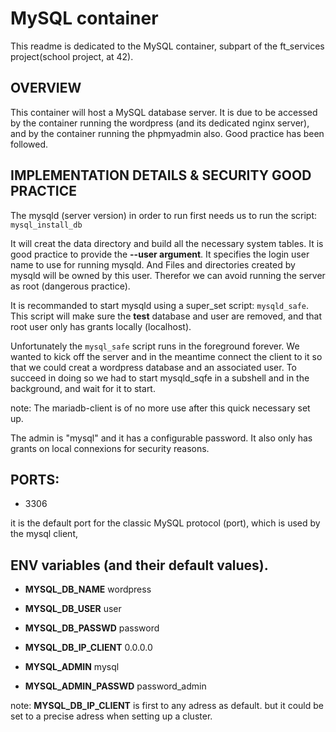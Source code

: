 # MySQL container

This readme is dedicated to the MySQL container, subpart of the ft_services
project(school project, at 42).

## OVERVIEW

This container will host a MySQL database server. It is due to be accessed by
the container running the wordpress (and its dedicated nginx server), and by
the container running the phpmyadmin also.
Good practice has been followed.

## IMPLEMENTATION DETAILS & SECURITY GOOD PRACTICE

The mysqld (server version) in order to run first needs us to run the script:
```mysql_install_db```

It will creat the data directory and build all the necessary system tables.
It is good practice to provide the **--user argument**. It specifies the login
user name to use for running mysqld. And Files and directories created by
mysqld will be owned by this user. Therefor we can avoid running the server as
root (dangerous practice).

It is recommanded to start mysqld using a super_set script: `mysqld_safe`.
This script will make sure the **test** database and user are removed, and that
root user only has grants locally (localhost).

Unfortunately the `mysql_safe` script runs in the foreground forever.
We wanted to kick off the server and in the meantime connect the client to it
so that we could creat a wordpress database and an associated user.
To succeed in doing so we had to start mysqld_sqfe in a subshell and in the
background, and wait for it to start.

note: The mariadb-client is of no more use after this quick necessary set up.

The admin is "mysql" and it has a configurable password.
It also only has grants on local connexions for security reasons.

## PORTS:

- 3306 

it is the default port for the classic MySQL protocol (port), which is
used by the mysql client,

## ENV variables (and their default values).

- __MYSQL_DB_NAME__ wordpress
- __MYSQL_DB_USER__ user
- __MYSQL_DB_PASSWD__ password
- __MYSQL_DB_IP_CLIENT__ 0.0.0.0

- __MYSQL_ADMIN__ mysql
- __MYSQL_ADMIN_PASSWD__ password_admin

note: __MYSQL_DB_IP_CLIENT__ is first to any adress as default. but it could be
set to a precise adress when setting up a cluster.
